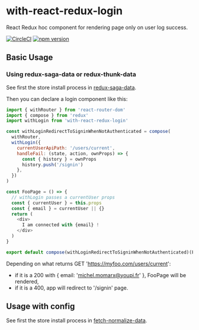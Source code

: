 # with-react-redux-login

React Redux hoc component for rendering page only on user log success.

[![CircleCI](https://circleci.com/gh/betagouv/with-react-redux-login/tree/master.svg?style=svg)](https://circleci.com/gh/betagouv/with-react-redux-login/tree/master)
[![npm version](https://img.shields.io/npm/v/with-react-redux-login.svg?style=flat-square)](https://npmjs.org/package/with-react-redux-login)

## Basic Usage

### Using redux-saga-data or redux-thunk-data

See first the store install process in [redux-saga-data](https://github.com/betagouv/redux-saga-data).

Then you can declare a login component like this:

```javascript
import { withRouter } from 'react-router-dom'
import { compose } from 'redux'
import withLogin from 'with-react-redux-login'

const withLoginRedirectToSigninWhenNotAuthenticated = compose(
  withRouter,
  withLogin({
    currentUserApiPath: '/users/current',
    handleFail: (state, action, ownProps) => {
      const { history } = ownProps
      history.push('/signin')
    },
  })
)

const FooPage = () => {
  // withLogin passes a currentUser props
  const { currentUser } = this.props
  const { email } = currentUser || {}
  return (
    <div>
      I am connected with {email} !
    </div>
  )
}

export default compose(withLoginRedirectToSigninWhenNotAuthenticated)(FooPage)
```

Depending on what returns GET 'https://myfoo.com/users/current':

  - if it is a 200 with { email: 'michel.momarx@youpi.fr' }, FooPage will be rendered,
  - if it is a 400, app will redirect to '/signin' page.

## Usage with config

See first the store install process in [fetch-normalize-data](https://github.com/betagouv/fetch-normalize-data).
